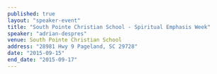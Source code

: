 ```yaml
---
published: true
layout: "speaker-event"
title: "South Pointe Christian School - Spiritual Emphasis Week"
speaker: "adrian-despres"
venue: South Pointe Christian School
address: "28981 Hwy 9 Pageland, SC 29728"
date: "2015-09-15"
end_date: "2015-09-17"
---
```



